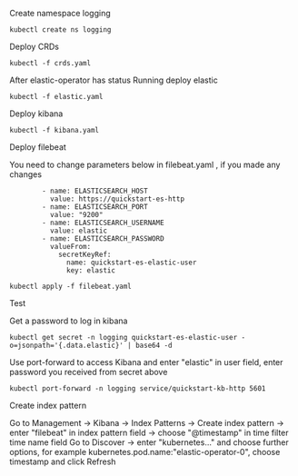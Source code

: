 Create namespace logging
```
kubectl create ns logging
```

Deploy CRDs
```
kubectl -f crds.yaml
```

After elastic-operator has status Running deploy elastic
```
kubectl -f elastic.yaml
```

Deploy kibana
```
kubectl -f kibana.yaml
```

Deploy filebeat

You need to change parameters below in filebeat.yaml , if you made any changes
```
        - name: ELASTICSEARCH_HOST
          value: https://quickstart-es-http
        - name: ELASTICSEARCH_PORT
          value: "9200"
        - name: ELASTICSEARCH_USERNAME
          value: elastic
        - name: ELASTICSEARCH_PASSWORD
          valueFrom:
            secretKeyRef:
              name: quickstart-es-elastic-user
              key: elastic
```

```
kubectl apply -f filebeat.yaml
```

Test

Get a password to log in kibana
```
kubectl get secret -n logging quickstart-es-elastic-user -o=jsonpath='{.data.elastic}' | base64 -d
```

Use port-forward to access Kibana and enter "elastic" in user field, enter password you received from secret above

```
kubectl port-forward -n logging service/quickstart-kb-http 5601
```

Create index pattern

Go to Management -> Kibana -> Index Patterns -> Create index pattern -> enter "filebeat" in index pattern field -> choose "@timestamp" in time filter time name field
Go to Discover -> enter "kubernetes..." and choose further options, for example kubernetes.pod.name:"elastic-operator-0", choose timestamp and click Refresh